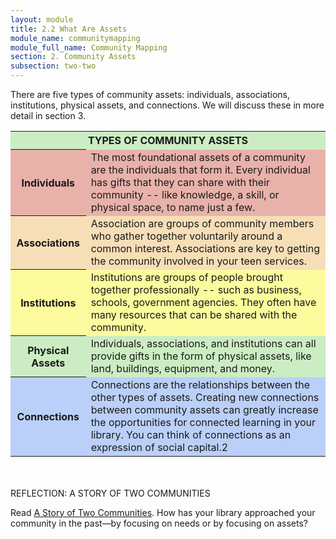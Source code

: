 ```yaml
---
layout: module
title: 2.2 What Are Assets
module_name: communitymapping
module_full_name: Community Mapping
section: 2. Community Assets
subsection: two-two
---
```



There are five types of community assets: individuals, associations, institutions, physical assets, and connections. We will discuss these in more detail in section 3.

<table>
<tr style="background-color:#CCEDC3"><th colspan = "2">TYPES OF COMMUNITY ASSETS</th></tr>
<tr style="background-color:#E8B2AB"><th>Individuals</th><td>The most foundational assets of a community are the individuals that form it. Every individual has gifts that they can share with their community -- like knowledge, a skill, or physical space, to name just a few.</td></tr>
  <tr style="background-color:#F6DEB7"><th>Associations</th><td>Association are groups of community members who gather together voluntarily around a common interest. Associations are key to getting the community involved in your teen services. </td></tr>
  <tr style="background-color:#FCFB9D"><th>Institutions</th><td>Institutions are groups of people brought together professionally -- such as business, schools, government agencies. They often have many resources that can be shared with the community. </td></tr>
<tr style="background-color:#CCEDC3"><th>Physical Assets</th><td>Individuals, associations, and institutions can all provide gifts in the form of physical assets, like land, buildings, equipment, and money.</td></tr>
<tr style="background-color:#BBD0F8"><th>Connections</th><td>Connections are the relationships between the other types of assets. Creating new connections between community assets can greatly increase the opportunities for connected learning in your library. You can think of connections as an expression of social capital.2 </td></tr>
</table>
<br>
<br>
<div class="reflection">
  <span class="box-title">REFLECTION: A STORY OF TWO COMMUNITIES</span>
  <p>Read <a href="https://sustainingcommunity.wordpress.com/2013/01/30/community-a-and-communityb/" target="_blank">A Story of Two Communities</a>. How has your library approached your community in the past—by focusing on needs or by focusing on assets? </p></div>
